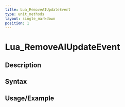 ```yaml
---
title: Lua_RemoveAIUpdateEvent
type: unit_methods
layout: single_markdown
position: 1
---
```


# Lua_RemoveAIUpdateEvent

## Description

## Syntax

## Usage/Example



